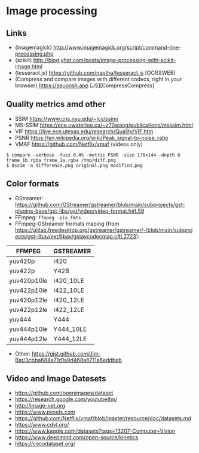 Image processing
================

Links
-----

* (imagemagick) http://www.imagemagick.org/script/command-line-processing.php
* (scikit) http://blog.yhat.com/posts/image-processing-with-scikit-image.html
* (tesseract.js) https://github.com/naptha/tesseract.js [OCR][WEB]
* (Compress and compare images with different codecs, right in your browser) https://squoosh.app [JS][CompressCompress]


Quality metrics amd other
--------------

* SSIM https://www.cns.nyu.edu/~lcv/ssim/
* MS-SSIM https://ece.uwaterloo.ca/~z70wang/publications/msssim.html
* VIF https://live.ece.utexas.edu/research/Quality/VIF.htm
* PSNR https://en.wikipedia.org/wiki/Peak_signal-to-noise_ratio
* VMAF https://github.com/Netflix/vmaf (videos only)

```
$ compare -verbose -fuzz 0.4% -metric PSNR -size 176x144 -depth 8 frame_1b.rgba frame_1a.rgba /tmp/diff.png
$ dssim -o difference.png original.png modified.png
```

Color formats
---------------
* GStreamer: https://github.com/GStreamer/gstreamer/blob/main/subprojects/gst-plugins-base/gst-libs/gst/video/video-format.h#L59
* FFmpeg: `ffmpeg -pix_fmts`
* FFmpeg-GStreamer formats maping (from https://gitlab.freedesktop.org/gstreamer/gstreamer/-/blob/main/subprojects/gst-libav/ext/libav/gstavcodecmap.c#L2723):

| FFMPEG     | GSTREAMER  |
|------------|------------|
| yuv420p    | I420       |
| yuv422p    | Y42B       |
| yuv420p10le| I420_10LE  |
| yuv422p10le| I422_10LE  |
| yuv420p12le| I420_12LE  |
| yuv422p12le| I422_12LE  |
| yuv444     | Y444       |
| yuv444p10le| Y444_10LE  |
| yuv444p12le| Y444_12LE  |


* Other: https://gist.github.com/Jim-Bar/3cbba684a71d1a9d468a6711a6eddbeb


Video and Image Datesets
---------------

* https://github.com/openimages/dataset
* https://research.google.com/youtube8m/
* http://image-net.org
* https://www.pexels.com
* https://github.com/Netflix/vmaf/blob/master/resource/doc/datasets.md
* https://www.cdvl.org/
* https://www.kaggle.com/datasets?tags=13207-Computer+Vision
* https://www.deepmind.com/open-source/kinetics
* https://cocodataset.org/